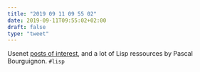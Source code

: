 ```yaml
---
title: "2019 09 11 09 55 02"
date: 2019-09-11T09:55:02+02:00
draft: false
type: "tweet"
---
```

Usenet [posts of interest](http://www.informatimago.com/articles/usenet.html), and a lot of Lisp ressources by Pascal Bourguignon. `#lisp`
